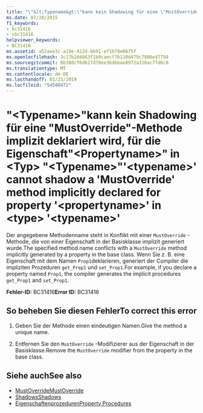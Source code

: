 ```yaml
---
title: "\"&lt;Typename&gt;\"kann kein Shadowing für eine \"MustOverride\"-Methode implizit deklariert wird, für die Eigenschaft\"&lt;Propertyname&gt;\" in &lt;Typ&gt; \"&lt;Typename&gt;\""
ms.date: 07/20/2015
f1_keywords:
- bc31416
- vbc31416
helpviewer_keywords:
- BC31416
ms.assetid: a52aee3c-a19e-412d-bb91-ef1b79e8675f
ms.openlocfilehash: 3c17b204863f1b0caecf7b110d479c7806e47794
ms.sourcegitcommit: 6b308cf6d627d78ee36dbbae8972a310ac7fd6c8
ms.translationtype: MT
ms.contentlocale: de-DE
ms.lasthandoff: 01/23/2019
ms.locfileid: "54580472"
---
```

# <a name="lttypenamegt-cannot-shadow-a-mustoverride-method-implicitly-declared-for-property-ltpropertynamegt-in-lttypegt-lttypenamegt"></a><span data-ttu-id="2ad2b-102">"&lt;Typename&gt;"kann kein Shadowing für eine "MustOverride"-Methode implizit deklariert wird, für die Eigenschaft"&lt;Propertyname&gt;" in &lt;Typ&gt; "&lt;Typename&gt;"</span><span class="sxs-lookup"><span data-stu-id="2ad2b-102">'&lt;typename&gt;' cannot shadow a 'MustOverride' method implicitly declared for property '&lt;propertyname&gt;' in &lt;type&gt; '&lt;typename&gt;'</span></span>
<span data-ttu-id="2ad2b-103">Der angegebene Methodenname steht in Konflikt mit einer `MustOverride` -Methode, die von einer Eigenschaft in der Basisklasse implizit generiert wurde.</span><span class="sxs-lookup"><span data-stu-id="2ad2b-103">The specified method name conflicts with a `MustOverride` method implicitly generated by a property in the base class.</span></span> <span data-ttu-id="2ad2b-104">Wenn Sie z. B. eine Eigenschaft mit dem Namen `Prop1`deklarieren, generiert der Compiler die impliziten Prozeduren `get_Prop1` und `set_Prop1`.</span><span class="sxs-lookup"><span data-stu-id="2ad2b-104">For example, if you declare a property named `Prop1`, the compiler generates the implicit procedures `get_Prop1` and `set_Prop1`.</span></span>  
  
 <span data-ttu-id="2ad2b-105">**Fehler-ID:** BC31416</span><span class="sxs-lookup"><span data-stu-id="2ad2b-105">**Error ID:** BC31416</span></span>  
  
## <a name="to-correct-this-error"></a><span data-ttu-id="2ad2b-106">So beheben Sie diesen Fehler</span><span class="sxs-lookup"><span data-stu-id="2ad2b-106">To correct this error</span></span>  
  
1.  <span data-ttu-id="2ad2b-107">Geben Sie der Methode einen eindeutigen Namen.</span><span class="sxs-lookup"><span data-stu-id="2ad2b-107">Give the method a unique name.</span></span>  
  
2.  <span data-ttu-id="2ad2b-108">Entfernen Sie den `MustOverride` -Modifizierer aus der Eigenschaft in der Basisklasse.</span><span class="sxs-lookup"><span data-stu-id="2ad2b-108">Remove the `MustOverride` modifier from the property in the base class.</span></span>  
  
## <a name="see-also"></a><span data-ttu-id="2ad2b-109">Siehe auch</span><span class="sxs-lookup"><span data-stu-id="2ad2b-109">See also</span></span>
- [<span data-ttu-id="2ad2b-110">MustOverride</span><span class="sxs-lookup"><span data-stu-id="2ad2b-110">MustOverride</span></span>](../../visual-basic/language-reference/modifiers/mustoverride.md)
- [<span data-ttu-id="2ad2b-111">Shadows</span><span class="sxs-lookup"><span data-stu-id="2ad2b-111">Shadows</span></span>](../../visual-basic/language-reference/modifiers/shadows.md)
- [<span data-ttu-id="2ad2b-112">Eigenschaftenprozeduren</span><span class="sxs-lookup"><span data-stu-id="2ad2b-112">Property Procedures</span></span>](../../visual-basic/programming-guide/language-features/procedures/property-procedures.md)
